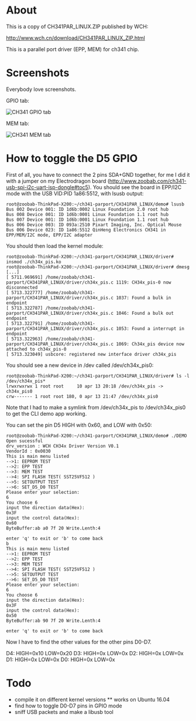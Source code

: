 About
=====

This is a copy of CH341PAR_LINUX.ZIP published by WCH:

http://www.wch.cn/download/CH341PAR_LINUX_ZIP.html

This is a parallel port driver (EPP, MEM) for ch341 chip.

Screenshots
===========

Everybody love screenshots.

GPIO tab:

![CH341 GPIO tab](https://raw.githubusercontent.com/zoobab/ch341-parport/master/ch341-gpio.png)

MEM tab:

![CH341 MEM tab](https://raw.githubusercontent.com/zoobab/ch341-parport/master/ch341-parport-mem.png)

How to toggle the D5 GPIO
=========================

First of all, you have to connect the 2 pins SDA+GND together, for me I did it with a jumper on my Electrodragon board (http://www.zoobab.com/ch341-usb-spi-i2c-uart-isp-dongle#toc5). You should see the board in EPP/I2C mode with the USB VID:PID 1a86:5512, with lsusb output:

```
root@zoobab-ThinkPad-X200:~/ch341-parport/CH341PAR_LINUX/demo# lsusb 
Bus 002 Device 001: ID 1d6b:0002 Linux Foundation 2.0 root hub
Bus 008 Device 001: ID 1d6b:0001 Linux Foundation 1.1 root hub
Bus 007 Device 001: ID 1d6b:0001 Linux Foundation 1.1 root hub
Bus 006 Device 003: ID 093a:2510 Pixart Imaging, Inc. Optical Mouse
Bus 006 Device 023: ID 1a86:5512 QinHeng Electronics CH341 in EPP/MEM/I2C mode, EPP/I2C adapter
```

You should then load the kernel module:
```
root@zoobab-ThinkPad-X200:~/ch341-parport/CH341PAR_LINUX/driver# insmod ./ch34x_pis.ko
root@zoobab-ThinkPad-X200:~/ch341-parport/CH341PAR_LINUX/driver# dmesg
[...]
[ 5711.969691] /home/zoobab/ch341-parport/CH341PAR_LINUX/driver/ch34x_pis.c 1119: CH34x_pis-0 now disconnected
[ 5713.322777] /home/zoobab/ch341-parport/CH341PAR_LINUX/driver/ch34x_pis.c 1037: Found a bulk in endpoint
[ 5713.322787] /home/zoobab/ch341-parport/CH341PAR_LINUX/driver/ch34x_pis.c 1046: Found a bulk out endpoint
[ 5713.322791] /home/zoobab/ch341-parport/CH341PAR_LINUX/driver/ch34x_pis.c 1053: Found a interrupt in endpoint
[ 5713.322963] /home/zoobab/ch341-parport/CH341PAR_LINUX/driver/ch34x_pis.c 1069: Ch34x_pis device now attached to ch34x_pis-0
[ 5713.323049] usbcore: registered new interface driver ch34x_pis
```

You should see a new device in /dev called /dev/ch34x_pis0:
```
root@zoobab-ThinkPad-X200:~/ch341-parport/CH341PAR_LINUX/driver# ls -l /dev/ch34x_pis*
lrwxrwxrwx 1 root root     10 apr 13 20:18 /dev/ch34x_pis -> ch34x_pis0
crw------- 1 root root 180, 0 apr 13 21:47 /dev/ch34x_pis0
```
Note that I had to make a symlink from /dev/ch34x_pis to /dev/ch34x_pis0 to get the CLI demo app working.

You can set the pin D5 HIGH with 0x60, and LOW with 0x50:
```
root@zoobab-ThinkPad-X200:~/ch341-parport/CH341PAR_LINUX/demo# ./DEMO
Open sucessful
drv_version : WCH CH34x Driver Version V0.1
VendorId : 0x0030
This is main menu listed
-->1: EEPROM TEST
-->2: EPP TEST
-->3: MEM TEST
-->4: SPI FLASH TEST( SST25VF512 )
-->5: SETOUTPUT TEST
-->6: SET_D5_D0 TEST
Please enter your selection:
6
You choose 6 
input the direction data(Hex):
0x3F
input the control data(Hex):
0x60
ByteBuffer:ab a0 7f 20 Write.Lenth:4 

enter 'q' to exit or 'b' to come back
b
This is main menu listed
-->1: EEPROM TEST
-->2: EPP TEST
-->3: MEM TEST
-->4: SPI FLASH TEST( SST25VF512 )
-->5: SETOUTPUT TEST
-->6: SET_D5_D0 TEST
Please enter your selection:
6
You choose 6 
input the direction data(Hex):
0x3F
input the control data(Hex):
0x50
ByteBuffer:ab 90 7f 20 Write.Lenth:4 

enter 'q' to exit or 'b' to come back
```

Now I have to find the other values for the other pins D0-D7.

D4: HIGH=0x10 LOW=0x20
D3: HIGH=0x   LOW=0x
D2: HIGH=0x   LOW=0x
D1: HIGH=0x   LOW=0x
D0: HIGH=0x   LOW=0x

Todo
====

* compile it on different kernel versions
** works on Ubuntu 16.04
* find how to toggle D0-D7 pins in GPIO mode
* sniff USB packets and make a libusb tool
